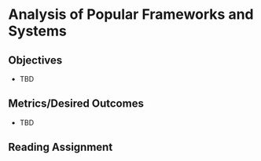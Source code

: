 # Analysis of Popular Frameworks and Systems

## Objectives

* TBD

## Metrics/Desired Outcomes

* TBD

## Reading Assignment

